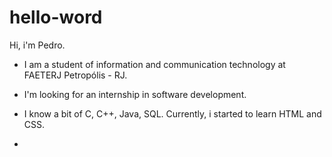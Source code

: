 # hello-word

Hi, i'm Pedro.
- I am a student of information and communication technology at FAETERJ Petropólis - RJ.
- I'm looking for an internship in software development.

- I know a bit of C, C++, Java, SQL. Currently, i started to learn HTML and CSS. 
- 


